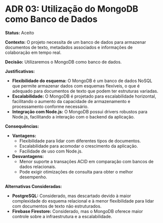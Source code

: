 # ADR 03: Utilização do MongoDB como Banco de Dados

**Status:** Aceito

**Contexto:**
O projeto necessita de um banco de dados para armazenar documentos de texto, metadados associados e informações de colaboração em tempo real.

**Decisão:**
Utilizaremos o MongoDB como banco de dados.

**Justificativas:**
*   **Flexibilidade do esquema:** O MongoDB é um banco de dados NoSQL que permite armazenar dados com esquemas flexíveis, o que é adequado para documentos de texto que podem ter estruturas variadas.
*   **Escalabilidade:** O MongoDB é projetado para escalabilidade horizontal, facilitando o aumento da capacidade de armazenamento e processamento conforme necessário.
*   **Integração com Node.js:** O MongoDB possui drivers robustos para Node.js, facilitando a interação com o backend da aplicação.

**Consequências:**
*   **Vantagens:**
    *   Flexibilidade para lidar com diferentes tipos de documentos.
    *   Escalabilidade para acomodar o crescimento da aplicação.
    *   Facilidade de uso com Node.js.
*   **Desvantagens:**
    *   Menor suporte a transações ACID em comparação com bancos de dados relacionais.
    *   Pode exigir otimizações de consulta para obter o melhor desempenho.

**Alternativas Consideradas:**
*   **PostgreSQL:** Considerado, mas descartado devido à maior complexidade do esquema relacional e à menor flexibilidade para lidar com documentos de texto não estruturados.
*   **Firebase Firestore:** Considerado, mas o MongoDB oferece maior controle sobre a infraestrutura e a escalabilidade.